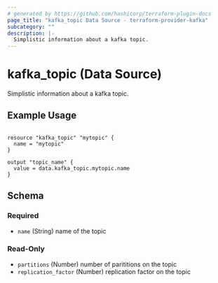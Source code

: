 ```yaml
---
# generated by https://github.com/hashicorp/terraform-plugin-docs
page_title: "kafka_topic Data Source - terraform-provider-kafka"
subcategory: ""
description: |-
  Simplistic information about a kafka topic.
---
```


# kafka_topic (Data Source)

Simplistic information about a kafka topic.

## Example Usage

```hcl

resource "kafka_topic" "mytopic" {
  name = "mytopic"
}

output "topic_name" {
  value = data.kafka_topic.mytopic.name
}
```

<!-- schema generated by tfplugindocs -->
## Schema

### Required

- `name` (String) name of the topic

### Read-Only

- `partitions` (Number) number of parititions on the topic
- `replication_factor` (Number) replication factor on the topic
